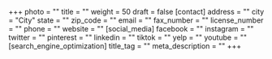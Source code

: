 +++
photo = ""
title = ""
weight = 50
draft = false
[contact]
address = ""
city = "City"
state = ""
zip_code = ""
email = ""
fax_number = ""
license_number = ""
phone = ""
website = ""
[social_media]
facebook = ""
instagram = ""
twitter = ""
pinterest = ""
linkedin = ""
tiktok = ""
yelp = ""
youtube = ""
[search_engine_optimization]
title_tag = ""
meta_description = ""
+++

